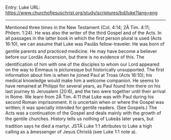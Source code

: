 Entry: Luke
URL: https://www.churchofjesuschrist.org/study/scriptures/bd/luke?lang=eng

---

Mentioned three times in the New Testament (Col. 4:14; 2Â Tim. 4:11; Philem. 1:24). He was also the writer of the third Gospel and of the Acts. In all passages in the latter book in which the first person plural is used (Acts 16:10), we can assume that Luke was Paulâs fellow-traveler. He was born of gentile parents and practiced medicine. He may have become a believer before our Lordâs Ascension, but there is no evidence of this. The identification of him with one of the disciples to whom our Lord appeared on the way to Emmaus is picturesque but historically unsupported. The first information about him is when he joined Paul at Troas (Acts 16:10); his medical knowledge would make him a welcome companion. He seems to have remained at Philippi for several years, as Paul found him there on his last journey to Jerusalem (20:6), and the two were together until their arrival in Rome. We learn from 2Â Tim. 4:11 that Luke was with Paul during his second Roman imprisonment. It is uncertain when or where the Gospel was written; it was specially intended for gentile readers. (See Gospels.) The Acts was a continuation of the Gospel and deals mainly with the growth of the gentile churches. History tells us nothing of Lukeâs later years, but tradition says he died a martyr. JSTÂ Luke 1:1 attributes to Luke a high calling as a âmessenger of Jesus Christâ (see Luke 1:1 note a).

